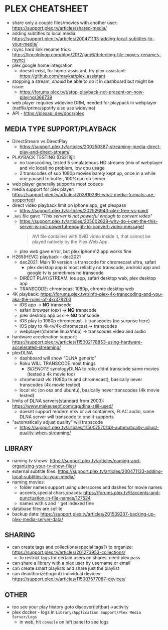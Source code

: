 # PLEX CHEATSHEET
- share only a couple files/movies with another user: https://support.plex.tv/articles/shared-media/
- adding subtitles to local media: https://support.plex.tv/articles/200471133-adding-local-subtitles-to-your-media/
- rsync hard link rename trick: https://lincolnloop.com/blog/2012/jan/6/detecting-file-moves-renames-rsync/
- plex google home integration
    - doesnt exist, for home-assistant, try plex-assistant: https://github.com/maykar/plex_assistant
- stopping a stream, _should_ be able to do it in dashboard but might be issue:
    - https://forums.plex.tv/t/stop-playback-not-present-on-now-playing/366739
- web player requires widevine DRM, needed for playpack in webplayer (netflix/prime/spotify also use widevine)
- API - https://plexapi.dev/docs/plex


## MEDIA TYPE SUPPORT/PLAYBACK
- DirectStream vs DirectPlay
    - https://support.plex.tv/articles/200250387-streaming-media-direct-play-and-direct-stream/
- PLAYBACK TESTING (DS218j):
    - no transcoding, tested 5 simulatenous HD streams (mix of webplayer and vlc local) no problem, low cpu usage
    - 2 transcodes of sub 1080p movies barely kept up, once in a while one paused to buffer, 100%cpu on server
- web player generally supports most codecs
- media support for plex player: https://support.plex.tv/articles/203810286-what-media-formats-are-supported/
- direct video playback limit on iphone app, get plexpass
    - https://support.plex.tv/articles/202526943-plex-free-vs-paid/
- `.avi` file gave _“This server is not powerful enough to convert video"_
    - https://support.plex.tv/articles/205002628-why-do-i-get-the-this-server-is-not-powerful-enough-to-convert-video-message/
        > AVI file container with XviD video inside it, that cannot be played natively by the Plex Web App.
    - plex web gave error, but plex iphone12 app works fine
- H265(HEVC) playback - dec2021
    - dec2021: Main 10 version is transcode for chromecast ultra, safari
        - plex desktop app is most reliably no transcode, android app and google tv is sometimes no transcode
    - DIRECT PLAY/STREAM: ios app, safari desktop web, plex desktop app
    - TRANSCODE: chromecast 1080p, chrome desktop web
- 4K playback: https://forums.plex.tv/t/info-plex-4k-transcoding-and-you-aka-the-rules-of-4k/378203
    - iOS app -> **NO** transcode
    - safari browser (osx) -> **NO** transcode
    - plex desktop app osx -> **NO** transcode
    - iOS play to 1080p chromecast -> transcodes (no surprise here)
    - iOS play to 4k-tv/4k-chromecast -> transcodes
    -  webplayer(chrome linux/mbp) -> transcodes video and audio
- hardware acceleration support: https://support.plex.tv/articles/115002178853-using-hardware-accelerated-streaming/
- plexDLNA
    - dashboard will show "DLNA generic"
    - Roku WILL TRANSCODE most things
        - _SIDENOTE_ synologyDLNA to roku didnt transcode same movies (tested a 4k movie too)
    - chromecast vlc (1080p tv and chromecast), basically never transcodes (4k movie tested)
    - local vlc (on osx and ubuntu), basically never transcodes (4k movie tested)
- limits of DLNA servers(standard from 2003): https://www.makeuseof.com/tag/dlna-still-used/
    - doesnt support modern mkv or avi containers, FLAC audio, some DLNA server will transcode to one it supports
- "automatically adjust quality" will transcode
    - https://support.plex.tv/articles/115007570148-automatically-adjust-quality-when-streaming/


## LIBRARY
- naming tv shows: https://support.plex.tv/articles/naming-and-organizing-your-tv-show-files/
- external subtitle files: https://support.plex.tv/articles/200471133-adding-local-subtitles-to-your-media/
- naming movies:
    - folder names support using uderscores and dashes for movie names
    - accents,special chars,spaces: https://forums.plex.tv/t/accents-and-punctuation-in-file-names/127524
    - names with `&` and `'` get indexed fine
- database files are sqllite
- backup data: https://support.plex.tv/articles/201539237-backing-up-plex-media-server-data/

## SHARING
- can create tags and collections(special tags?) to organize: https://support.plex.tv/articles/201273953-collections/
    - to restrict tags for certain users on shares, need plex pass
- can share a library with a plex user by username or email
- can create smart playlists and share just the playlist
- can deauthorize(logout) individual devices: https://support.plex.tv/articles/115007577087-devices/


## OTHER
- too see your play history goto discover(leftbar)->activity
- plex docker - logs in `Library/Application Support/Plex Media Server/Logs`
    - in web, hit `console` on left panel to see logs
